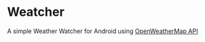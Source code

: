 # Weatcher
A simple Weather Watcher for Android using [OpenWeatherMap API](https://openweathermap.org)
